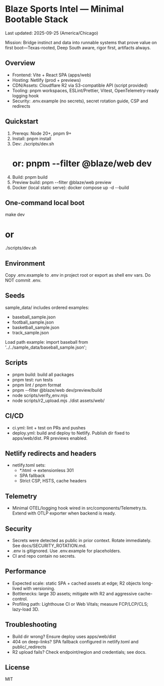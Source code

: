 # Blaze Sports Intel — Minimal Bootable Stack
Last updated: 2025-09-25 (America/Chicago)

Mission: Bridge instinct and data into runnable systems that prove value on first boot—Texas-rooted, Deep South aware, rigor first, artifacts always.

## Overview
- Frontend: Vite + React SPA (apps/web)
- Hosting: Netlify (prod + previews)
- CDN/Assets: Cloudflare R2 via S3-compatible API (script provided)
- Tooling: pnpm workspaces, ESLint/Prettier, Vitest, OpenTelemetry-ready logging hook
- Security: .env.example (no secrets), secret rotation guide, CSP and redirects

## Quickstart
1) Prereqs: Node 20+, pnpm 9+
2) Install:
   pnpm install
3) Dev:
   ./scripts/dev.sh
   # or: pnpm --filter @blaze/web dev
4) Build:
   pnpm build
5) Preview build:
   pnpm --filter @blaze/web preview
6) Docker (local static serve):
   docker compose up -d --build

## One-command local boot
make dev
# or
./scripts/dev.sh

## Environment
Copy .env.example to .env in project root or export as shell env vars. Do NOT commit .env.

## Seeds
sample_data/ includes ordered examples:
- baseball_sample.json
- football_sample.json
- basketball_sample.json
- track_sample.json

Load path example:
import baseball from '../../sample_data/baseball_sample.json';

## Scripts
- pnpm build: build all packages
- pnpm test: run tests
- pnpm lint / pnpm format
- pnpm --filter @blaze/web dev/preview/build
- node scripts/verify_env.mjs
- node scripts/r2_upload.mjs ./dist assets/web/

## CI/CD
- ci.yml: lint + test on PRs and pushes
- deploy.yml: build and deploy to Netlify. Publish dir fixed to apps/web/dist. PR previews enabled.

## Netlify redirects and headers
- netlify.toml sets:
  - *.html -> extensionless 301
  - SPA fallback
  - Strict CSP, HSTS, cache headers

## Telemetry
- Minimal OTEL/logging hook wired in src/components/Telemetry.ts. Extend with OTLP exporter when backend is ready.

## Security
- Secrets were detected as public in prior context. Rotate immediately. See docs/SECURITY_ROTATION.md.
- .env is gitignored. Use .env.example for placeholders.
- CI and repo contain no secrets.

## Performance
- Expected scale: static SPA + cached assets at edge; R2 objects long-lived with versioning.
- Bottlenecks: large 3D assets; mitigate with R2 and aggressive cache-control.
- Profiling path: Lighthouse CI or Web Vitals; measure FCP/LCP/CLS; lazy-load 3D.

## Troubleshooting
- Build dir wrong? Ensure deploy uses apps/web/dist
- 404 on deep-links? SPA fallback configured in netlify.toml and public/_redirects
- R2 upload fails? Check endpoint/region and credentials; see docs.

## License
MIT
